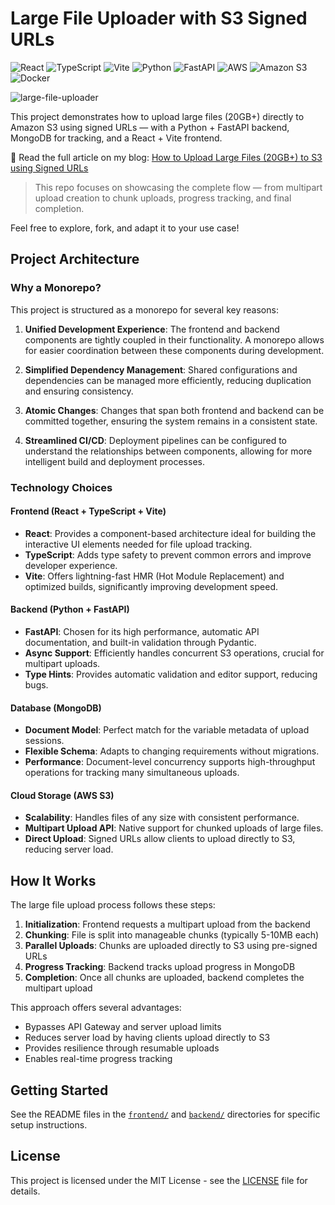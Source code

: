 # Large File Uploader with S3 Signed URLs

![React](https://img.shields.io/badge/react-%2320232a.svg?style=flat-square&logo=react&logoColor=%2361DAFB)
![TypeScript](https://img.shields.io/badge/typescript-%23007ACC.svg?style=flat-square&logo=typescript&logoColor=white)
![Vite](https://img.shields.io/badge/vite-%23646CFF.svg?style=flat-square&logo=vite&logoColor=white)
![Python](https://img.shields.io/badge/python-3670A0?style=flat-square&logo=python&logoColor=ffdd54)
![FastAPI](https://img.shields.io/badge/FastAPI-005571?style=flat-square&logo=fastapi)
![AWS](https://img.shields.io/badge/AWS-%23FF9900.svg?style=flat-square&logo=amazon-aws&logoColor=white)
![Amazon S3](https://img.shields.io/badge/Amazon%20S3-FF9900?style=flat-square&logo=amazons3&logoColor=white)
![Docker](https://img.shields.io/badge/Docker-%230db7ed.svg?style=flat-square&logo=docker&logoColor=white)

![large-file-uploader](https://socialify.git.ci/nicholasadamou/s3-large-file-uploader/image?language=1&forks=1&issues=1&name=1&owner=1&pattern=Circuit+Board&pulls=1&stargazers=1&theme=Dark)

This project demonstrates how to upload large files (20GB+) directly to Amazon S3 using signed URLs — with a Python + FastAPI backend, MongoDB for tracking, and a React + Vite frontend.

📖 Read the full article on my blog: [How to Upload Large Files (20GB+) to S3 using Signed URLs](https://nicholasadamou.com/notes/handling-large-file-uploads-20gb-in-fast-api-with-s3-multipart-upload-using-signed-urls)

> This repo focuses on showcasing the complete flow — from multipart upload creation to chunk uploads, progress tracking, and final completion.

Feel free to explore, fork, and adapt it to your use case!

## Project Architecture

### Why a Monorepo?

This project is structured as a monorepo for several key reasons:

1. **Unified Development Experience**: The frontend and backend components are tightly coupled in their functionality. A monorepo allows for easier coordination between these components during development.

2. **Simplified Dependency Management**: Shared configurations and dependencies can be managed more efficiently, reducing duplication and ensuring consistency.

3. **Atomic Changes**: Changes that span both frontend and backend can be committed together, ensuring the system remains in a consistent state.

4. **Streamlined CI/CD**: Deployment pipelines can be configured to understand the relationships between components, allowing for more intelligent build and deployment processes.

### Technology Choices

#### Frontend (React + TypeScript + Vite)

- **React**: Provides a component-based architecture ideal for building the interactive UI elements needed for file upload tracking.
- **TypeScript**: Adds type safety to prevent common errors and improve developer experience.
- **Vite**: Offers lightning-fast HMR (Hot Module Replacement) and optimized builds, significantly improving development speed.

#### Backend (Python + FastAPI)

- **FastAPI**: Chosen for its high performance, automatic API documentation, and built-in validation through Pydantic.
- **Async Support**: Efficiently handles concurrent S3 operations, crucial for multipart uploads.
- **Type Hints**: Provides automatic validation and editor support, reducing bugs.

#### Database (MongoDB)

- **Document Model**: Perfect match for the variable metadata of upload sessions.
- **Flexible Schema**: Adapts to changing requirements without migrations.
- **Performance**: Document-level concurrency supports high-throughput operations for tracking many simultaneous uploads.

#### Cloud Storage (AWS S3)

- **Scalability**: Handles files of any size with consistent performance.
- **Multipart Upload API**: Native support for chunked uploads of large files.
- **Direct Upload**: Signed URLs allow clients to upload directly to S3, reducing server load.

## How It Works

The large file upload process follows these steps:

1. **Initialization**: Frontend requests a multipart upload from the backend
2. **Chunking**: File is split into manageable chunks (typically 5-10MB each)
3. **Parallel Uploads**: Chunks are uploaded directly to S3 using pre-signed URLs
4. **Progress Tracking**: Backend tracks upload progress in MongoDB
5. **Completion**: Once all chunks are uploaded, backend completes the multipart upload

This approach offers several advantages:
- Bypasses API Gateway and server upload limits
- Reduces server load by having clients upload directly to S3
- Provides resilience through resumable uploads
- Enables real-time progress tracking

## Getting Started

See the README files in the [`frontend/`](frontend/) and [`backend/`](backend/) directories for specific setup instructions.

## License

This project is licensed under the MIT License - see the [LICENSE](LICENSE) file for details.
